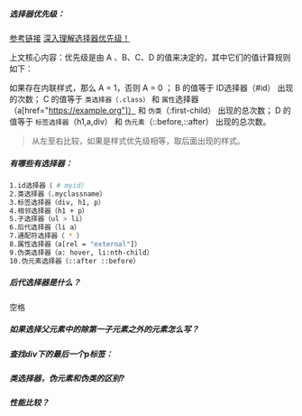 ##### 选择器优先级：
[参考链接](https://blog.csdn.net/Superman_H/article/details/108232294)
[深入理解选择器优先级！](https://juejin.cn/post/6844903709772611592)

上文核心内容：优先级是由 A 、B、C、D 的值来决定的，其中它们的值计算规则如下：

如果存在内联样式，那么 A = 1，否则 A = 0 ；
B 的值等于 ID选择器（#id） 出现的次数；
C 的值等于 `类选择器（.class）` 和 `属性`选择器（a[href="https://example.org"]） 和 `伪类`（:first-child） 出现的总次数；
D 的值等于 `标签选择器`（h1,a,div） 和 `伪元素`（::before,::after） 出现的总次数。

> 从左至右比较，如果是样式优先级相等，取后面出现的样式。

##### 有哪些有选择器：

```bash
1.id选择器（ # myid）
2.类选择器（.myclassname）
3.标签选择器（div, h1, p）
4.相邻选择器（h1 + p）
5.子选择器（ul > li）
6.后代选择器（li a）
7.通配符选择器（ * ）
8.属性选择器（a[rel = "external"]）
9.伪类选择器（a: hover, li:nth-child）
10.伪元素选择器（::after ::before）
```

##### 后代选择器是什么？
空格

##### 如果选择父元素中的除第一子元素之外的元素怎么写？


##### 查找div下的最后一个p标签：


##### 类选择器，伪元素和伪类的区别?


##### 性能比较？